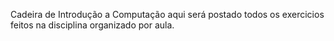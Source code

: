 Cadeira de Introdução a Computação
    aqui será postado todos os exercicios feitos na disciplina organizado por aula.
